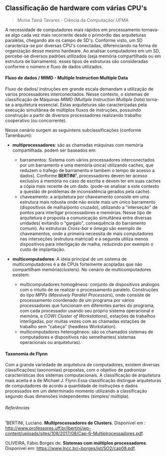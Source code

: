 ## Classificação de hardware com várias CPU's
> Monia Tainá Tavares - Ciência da Computação/ UFMA

A necessidade de computadores mais rápidos em processamento tornava-se algo cada vez mais recorrente desde o primórdio das arquiteturas paralelas, chegando ate os campo de SD's. Conforme visto, um SD caracteriza-se por diversas CPU's conectadas, diferenciando na forma de organização desse mesmo hardware. 
Ao analisar computadores em um SD, percebe-se diversos padrões utilizados (seja memória compartilhada ou em estrutura de barramento). esses tipos de estruturas são consideradas conforme o número e fluxo de dados utilizados.

#### Fluxo de dados / MIMD - Multiple Instruction Multiple Data

Fluxo de dados/ instruções em grande escala demandam a utilização de varios processadores interconectados. Nesse contexto, o sistemas de classificação de Máquinas *MIMD (Multiple Instruction Multiple Data*) torna-se a arquitetura essencial. Estas arquiteturas são caracterizadas pela execução simultânea de múltiplos fluxos de instruções, possuindo construção a partir de diversos processadores realizando trabalho cooperativo (ou concorrente).

Nesse cenário surgem as seguintens subclassificações (conforme Tanenbaum):

- **multiprocessadores**: são as chamadas máquinas com memória compartilhada. podem ser baseados em:
  - barramentos: Sistema com vários processadores interconectados por um barramento e uma memória única( utilizando caches, que reduzem o trafego de barramento e tambem o tempo de acesso a dados). Conforme **BERTINI¹**, processadores devem ter acesso exclusivo à memória no caso de escrita e devem ter em suas caches a cópia mais recente de um dado. (pode-se analisar a este contexto a questão de problemas de inconsistência gerados pela cache).
  - chaveamento: a arquitetura por chaveamento consiste em uma estrutura mais robusta onde não existe mais um único barramento   (dispositivos de malha/ponto cruzado), utilizando a "interseção" de pontos para interligar processadores e memórias. Nesse tipo de arquitetura é proposta a comunicação simultânea entre diversas unidades( evitando o "gargalo", consequência do barramento comum). As estruturas *Cross-bar* e *ômega* são exemplo de chaveamentos, onde a primeira necessita de mais computadores nas interseções (estrutura matricial) e a segunda utiliza menos dispositivos para interligação de malha, reduzindo por exemplo o custo de implantação.
  
 - **multicomputadores**: A ideia principal de um sistema de multicomputadores é a de CPUs fortemente acopladas que não compartilham memória(clusters). No cenário de multicomputadores existem:
    - multicomputadores homogêneos: conjunto de dispositivos análogos com o intuito de se realizar o processamento paralelo. Construções do tipo *MPPs* (*Massively Parallel Processors*), onde consiste de processamento coordenado de um programa por vários processadores que funcionam em diferentes partes do programa, com cada processador usando seu próprio sistema operacional e memória, e *COW*( *Cluster of Workstations*), estações de trabalhos interligadas, por muitas vezes com as chamadas estações de trabalho sem "cabeça" (headless Workstation).
    - multicomputadores heterogêneos: são os chamados sistemas de computadores e dispositivos não semelhantes( sistemas operacionais ou arquiteturas).
    
#### Taxonomia de Flynn
Com a grande variedade de arquitetura de computadores, existem diversas classificações( taxonomias) propostas, com o objetivo de padronizar caracteristicas dos sistemas computacionais. A classificação de arquitetura mais aceita é a de Michael J. Flynn.Essa classificação distingue arquiteturas de computadores de acordo a quantidade de instruções e dados processados em um determinado momento utilizando a classificação segundo duas dimensões independentes (simples/ múltipla).





   
 
 
 
 ###### Referências
 
 ¹BERTINI, Luciano. **Multiprocessadores de Clusters**. Disponível em : http://www.professores.uff.br/lbertini/wp-content/uploads/sites/108/2017/08/Cap-6-Multiplrocessadores.pdf.
 
 OLIVEIRA, Fábio Borges de. **Sistemas com múltiplos processadores**. Disponivel em: https://www.lncc.br/~borges/ist/SO2/cap08.pdf.
 



